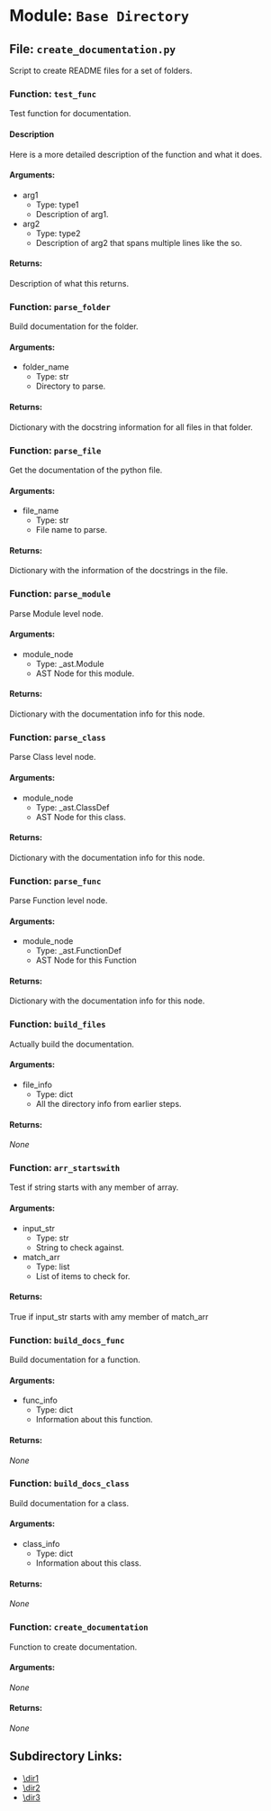 # Module: `Base Directory`
## File: `create_documentation.py`
Script to create README files for a set of folders.
### Function: `test_func`
Test function for documentation.

#### Description
Here is a more detailed description of the function and what it does.
#### Arguments:
- arg1
  - Type: type1
  - Description of arg1.
- arg2
  - Type: type2
  - Description of arg2 that spans multiple lines like the so.
#### Returns:
Description of what this returns.

### Function: `parse_folder`
Build documentation for the folder.
#### Arguments:
- folder_name
  - Type: str
  - Directory to parse.
#### Returns:
Dictionary with the docstring information for all files in that folder.

### Function: `parse_file`
Get the documentation of the python file.
#### Arguments:
- file_name
  - Type: str
  - File name to parse.
#### Returns:
Dictionary with the information of the docstrings in the file.

### Function: `parse_module`
Parse Module level node.
#### Arguments:
- module_node
  - Type: _ast.Module
  - AST Node for this module.
#### Returns:
Dictionary with the documentation info for this node.

### Function: `parse_class`
Parse Class level node.
#### Arguments:
- module_node
  - Type: _ast.ClassDef
  - AST Node for this class.
#### Returns:
Dictionary with the documentation info for this node.

### Function: `parse_func`
Parse Function level node.
#### Arguments:
- module_node
  - Type: _ast.FunctionDef
  - AST Node for this Function
#### Returns:
Dictionary with the documentation info for this node.

### Function: `build_files`
Actually build the documentation.
#### Arguments:
- file_info
  - Type: dict
  - All the directory info from earlier steps.
#### Returns:
_None_

### Function: `arr_startswith`
Test if string starts with any member of array.
#### Arguments:
- input_str
  - Type: str
  - String to check against.
- match_arr
  - Type: list
  - List of items to check for.
#### Returns:
True if input_str starts with amy member of match_arr

### Function: `build_docs_func`
Build documentation for a function.
#### Arguments:
- func_info
  - Type: dict
  - Information about this function.
#### Returns:
_None_

### Function: `build_docs_class`
Build documentation for a class.
#### Arguments:
- class_info
  - Type: dict
  - Information about this class.
#### Returns:
_None_

### Function: `create_documentation`
Function to create documentation.
#### Arguments:
_None_
#### Returns:
_None_

## Subdirectory Links:
- [\dir1](\dir1\DOCUMENTATION.md)
- [\dir2](\dir2\DOCUMENTATION.md)
- [\dir3](\dir3\DOCUMENTATION.md)
